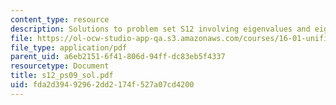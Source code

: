 ```yaml
---
content_type: resource
description: Solutions to problem set S12 involving eigenvalues and eigenvectors.
file: https://ol-ocw-studio-app-qa.s3.amazonaws.com/courses/16-01-unified-engineering-i-ii-iii-iv-fall-2005-spring-2006/fda2d39492962dd2174f527a07cd4200_s12_ps09_sol.pdf
file_type: application/pdf
parent_uid: a6eb2151-6f41-806d-94ff-dc83eb5f4337
resourcetype: Document
title: s12_ps09_sol.pdf
uid: fda2d394-9296-2dd2-174f-527a07cd4200
---
```

